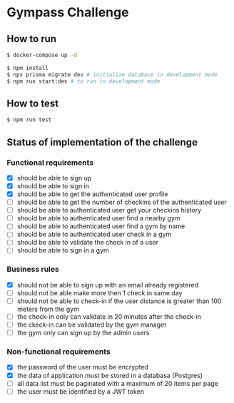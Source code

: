 # Gympass Challenge

## How to run

```bash
$ docker-compose up -d

$ npm install
$ npx prisma migrate dev # initialize database in development mode
$ npm run start:dev # to run in development mode
```

## How to test

```bash
$ npm run test
```

## Status of implementation of the challenge

### Functional requirements

- [x] should be able to sign up
- [x] should be able to sign in
- [x] should be able to get the authenticated user profile
- [ ] should be able to get the number of checkins of the authenticated user
- [ ] should be able to authenticated user get your checkins history
- [ ] should be able to authenticated user find a nearby gym
- [ ] should be able to authenticated user find a gym by name
- [ ] should be able to authenticated user check in a gym
- [ ] should be able to validate the check in of a user
- [ ] should be able to sign in a gym

### Business rules

- [x] should not be able to sign up with an email already registered
- [ ] should not be able make more then 1 check in same day
- [ ] should not be able to check-in if the user distance is greater than 100 meters from the gym
- [ ] the check-in only can validate in 20 minutes after the check-in
- [ ] the ckeck-in can be validated by the gym manager
- [ ] the gym only can sign up by the admin users

### Non-functional requirements

- [x] the password of the user must be encrypted
- [x] the data of application must be stored in a databasa (Postgres)
- [ ] all data list must be paginated with a maximum of 20 items per page
- [ ] the user must be identified by a JWT token

